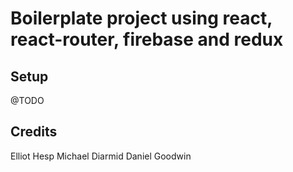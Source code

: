 # Boilerplate project using react, react-router, firebase and redux

## Setup
@TODO

## Credits 
Elliot Hesp
Michael Diarmid
Daniel Goodwin

